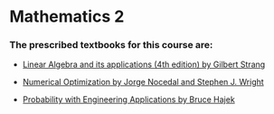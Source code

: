 # Mathematics 2

### The prescribed textbooks for this course are:

- [Linear Algebra and its applications (4th edition) by Gilbert Strang](https://github.com/blurrydev/Books-for-IIT-M-Data-Science/raw/main/ML%20Foundations/Linear%20algebra%20by%20Gilbert%20strang.PDF)

- [Numerical Optimization by Jorge Nocedal and Stephen J. Wright](https://github.com/blurrydev/Books-for-IIT-M-Data-Science/raw/main/ML%20Foundations/Numerical%20Optimization%20by%20Jorge%20Nocedal%20and%20Stephen%20J.%20Wrigh.pdf)

- [Probability with Engineering Applications by Bruce Hajek](http://ifp.illinois.edu/~hajek/Papers/probabilityJan13.pdf)
